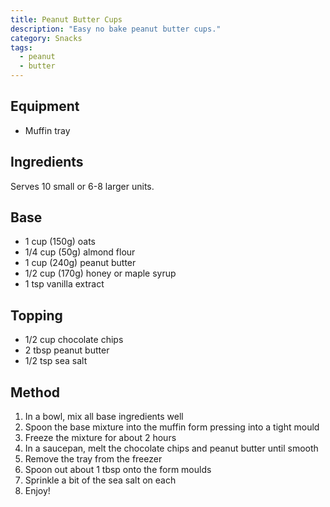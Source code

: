 ```yaml
---
title: Peanut Butter Cups
description: "Easy no bake peanut butter cups."
category: Snacks
tags:
  - peanut
  - butter
---
```


## Equipment

- Muffin tray

## Ingredients

Serves 10 small or 6-8 larger units.

## Base

- 1 cup (150g) oats
- 1/4 cup (50g) almond flour
- 1 cup (240g) peanut butter
- 1/2 cup (170g) honey or maple syrup
- 1 tsp vanilla extract

## Topping

- 1/2 cup chocolate chips
- 2 tbsp peanut butter
- 1/2 tsp sea salt

## Method

1. In a bowl, mix all base ingredients well
2. Spoon the base mixture into the muffin form pressing into a tight mould
3. Freeze the mixture for about 2 hours
4. In a saucepan, melt the chocolate chips and peanut butter until smooth
5. Remove the tray from the freezer
6. Spoon out about 1 tbsp onto the form moulds
7. Sprinkle a bit of the sea salt on each
8. Enjoy!
